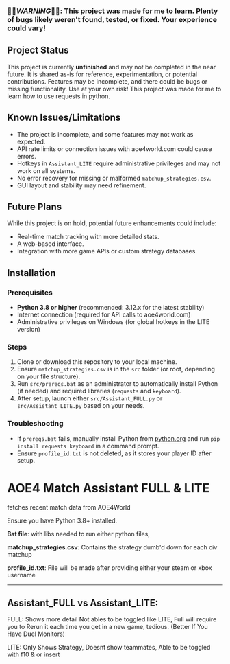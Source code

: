 ###  🔴🚨*WARNING*🚨🔴:  This project was made for me to learn. Plenty of bugs likely weren't found, tested, or fixed. Your experience could vary!



## Project Status
This project is currently **unfinished** and may not be completed in the near future. It is shared as-is for reference, experimentation, or potential contributions. Features may be incomplete, and there could be bugs or missing functionality. Use at your own risk! This project was made for me to learn how to use requests in python.

## Known Issues/Limitations
- The project is incomplete, and some features may not work as expected.
- API rate limits or connection issues with aoe4world.com could cause errors.
- Hotkeys in `Assistant_LITE` require administrative privileges and may not work on all systems.
- No error recovery for missing or malformed `matchup_strategies.csv`.
- GUI layout and stability may need refinement.

  
## Future Plans 
While this project is on hold, potential future enhancements could include:
- Real-time match tracking with more detailed stats.
- A web-based interface.
- Integration with more game APIs or custom strategy databases.

  
## Installation
### Prerequisites
- **Python 3.8 or higher** (recommended: 3.12.x for the latest stability)
- Internet connection (required for API calls to aoe4world.com)
- Administrative privileges on Windows (for global hotkeys in the LITE version)

### Steps
1. Clone or download this repository to your local machine.
2. Ensure `matchup_strategies.csv` is in the `src` folder (or root, depending on your file structure).
3. Run `src/prereqs.bat` as an administrator to automatically install Python (if needed) and required libraries (`requests` and `keyboard`).
4. After setup, launch either `src/Assistant_FULL.py` or `src/Assistant_LITE.py` based on your needs.

### Troubleshooting
- If `prereqs.bat` fails, manually install Python from [python.org](https://www.python.org/downloads/) and run `pip install requests keyboard` in a command prompt.
- Ensure `profile_id.txt` is not deleted, as it stores your player ID after setup.
  
# AOE4 Match Assistant FULL & LITE
fetches recent match data from AOE4World

Ensure you have Python 3.8+ installed.

__Bat file__:  with libs needed to run either python files,

__matchup_strategies.csv__: Contains the strategy dumb'd down for each civ matchup

__profile_id.txt__: File will be made after providing either your steam or xbox username

------------------------------
Assistant_FULL vs Assistant_LITE:
------------------------------
FULL: Shows more detail Not ables to be toggled like LITE, Full will require you to Rerun it each time you get in a new game, tedious. (Better If You Have Duel Monitors) 

LITE: Only Shows Strategy, Doesnt show teammates, Able to be toggled with f10 & or insert

